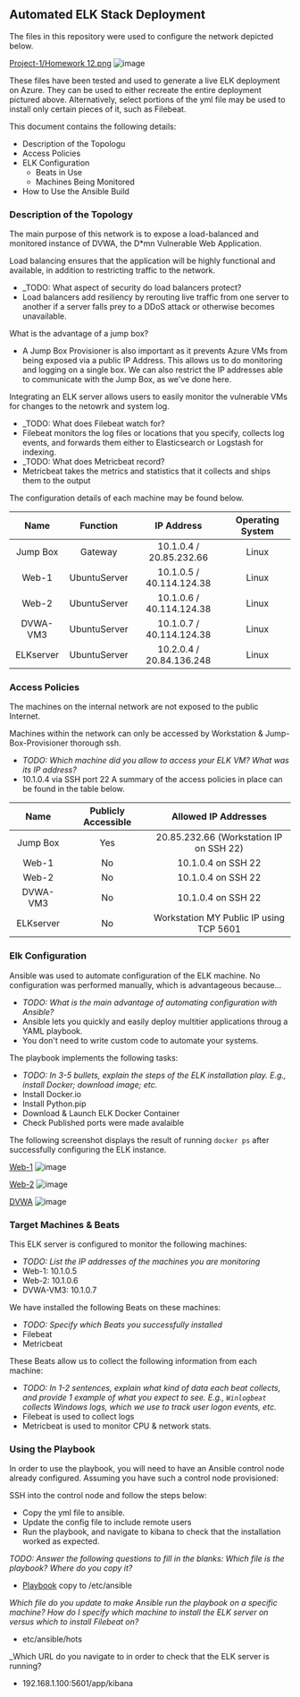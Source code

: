 ## Automated ELK Stack Deployment

The files in this repository were used to configure the network depicted below.

[Project-1/Homework 12.png](https://github.com/V-Creative/Project-1/blob/0dc7a5a4e88d4c171c65d50da93f579d138008e6/Homework%2012.png)
![image](https://user-images.githubusercontent.com/91346174/174458811-1f94116d-3375-41f0-b34d-e486cd83394a.png)


These files have been tested and used to generate a live ELK deployment on Azure. They can be used to either recreate the entire deployment pictured above. Alternatively, select portions of the yml file may be used to install only certain pieces of it, such as Filebeat.


This document contains the following details:
- Description of the Topologu
- Access Policies
- ELK Configuration
  - Beats in Use
  - Machines Being Monitored
- How to Use the Ansible Build


### Description of the Topology

The main purpose of this network is to expose a load-balanced and monitored instance of DVWA, the D*mn Vulnerable Web Application.

Load balancing ensures that the application will be highly functional and available, in addition to restricting traffic to the network.
- _TODO: What aspect of security do load balancers protect? 
- Load balancers add resiliency by rerouting live traffic from one server to another if a server falls prey to a DDoS attack or otherwise becomes unavailable.

What is the advantage of a jump box?
- A Jump Box Provisioner is also important as it prevents Azure VMs from being exposed via a public IP Address. This allows us to do monitoring and logging on a single box. We can also restrict the IP addresses able to communicate with the Jump Box, as we've done here.

Integrating an ELK server allows users to easily monitor the vulnerable VMs for changes to the netowrk and system log.
- _TODO: What does Filebeat watch for?
- Filebeat monitors the log files or locations that you specify, collects log events, and forwards them either to Elasticsearch or Logstash for indexing.
- _TODO: What does Metricbeat record?
- Metricbeat takes the metrics and statistics that it collects and ships them to the output

The configuration details of each machine may be found below.

|    Name   |   Function   |        IP Address        | Operating System |
|:---------:|:------------:|:------------------------:|:----------------:|
| Jump Box  | Gateway      | 10.1.0.4 / 20.85.232.66  | Linux            |
| Web-1     | UbuntuServer | 10.1.0.5 / 40.114.124.38 | Linux            |
| Web-2     | UbuntuServer | 10.1.0.6 / 40.114.124.38 | Linux            |
| DVWA-VM3  | UbuntuServer | 10.1.0.7 / 40.114.124.38 | Linux            |
| ELKserver | UbuntuServer | 10.2.0.4 / 20.84.136.248 | Linux            |

### Access Policies

The machines on the internal network are not exposed to the public Internet. 


Machines within the network can only be accessed by Workstation & Jump-Box-Provisioner thorough ssh.
- _TODO: Which machine did you allow to access your ELK VM? What was its IP address?_
- 10.1.0.4 via SSH port 22
A summary of the access policies in place can be found in the table below.

|    Name   | Publicly Accessible |           Allowed IP Addresses          |
|:---------:|:-------------------:|:---------------------------------------:|
| Jump Box  | Yes                 | 20.85.232.66 (Workstation IP on SSH 22) |
| Web-1     | No                  | 10.1.0.4 on SSH 22                      |
| Web-2     | No                  | 10.1.0.4 on SSH 22                      |
| DVWA-VM3  | No                  | 10.1.0.4 on SSH 22                      |
| ELKserver | No                  | Workstation MY Public IP using TCP 5601 |


### Elk Configuration

Ansible was used to automate configuration of the ELK machine. No configuration was performed manually, which is advantageous because...
- _TODO: What is the main advantage of automating configuration with Ansible?_
- Ansible lets you quickly and easily deploy multitier applications throug a YAML playbook.
- You don't need to write custom code to automate your systems.

The playbook implements the following tasks:
- _TODO: In 3-5 bullets, explain the steps of the ELK installation play. E.g., install Docker; download image; etc._
- Install Docker.io
- Install Python.pip
- Download & Launch ELK Docker Container
- Check Published ports were made avalaible

The following screenshot displays the result of running `docker ps` after successfully configuring the ELK instance.

[Web-1](https://github.com/V-Creative/Project-1/blob/cc14de7c498302d9bf29296c263d2801505f365f/docker_ps_web1png)
![image](https://user-images.githubusercontent.com/91346174/174459748-b160a7e8-6ea6-49d5-961c-1c0955f2079e.png)


[Web-2](https://github.com/V-Creative/Project-1/blob/cc14de7c498302d9bf29296c263d2801505f365f/docker_ps_web2.png)
![image](https://user-images.githubusercontent.com/91346174/174459750-921a3b41-01e3-4f00-ae00-7c720be405ab.png)


[DVWA](https://github.com/V-Creative/Project-1/blob/cc14de7c498302d9bf29296c263d2801505f365f/docker_ps_dvwa.png)
![image](https://user-images.githubusercontent.com/91346174/174459744-c8d100a1-2310-4e6f-9883-f510c8dc75a1.png)



### Target Machines & Beats
This ELK server is configured to monitor the following machines:
- _TODO: List the IP addresses of the machines you are monitoring_
- Web-1: 10.1.0.5
- Web-2: 10.1.0.6
- DVWA-VM3: 10.1.0.7

We have installed the following Beats on these machines:
- _TODO: Specify which Beats you successfully installed_
- Filebeat
- Metricbeat

These Beats allow us to collect the following information from each machine:
- _TODO: In 1-2 sentences, explain what kind of data each beat collects, and provide 1 example of what you expect to see. E.g., `Winlogbeat` collects Windows logs, which we use to track user logon events, etc._
- Filebeat is used to collect logs 
- Metricbeat is used to monitor CPU & network stats.

### Using the Playbook
In order to use the playbook, you will need to have an Ansible control node already configured. Assuming you have such a control node provisioned: 

SSH into the control node and follow the steps below:
- Copy the yml file to ansible.
- Update the config file to include remote users
- Run the playbook, and navigate to kibana to check that the installation worked as expected.

_TODO: Answer the following questions to fill in the blanks:_
 _Which file is the playbook? Where do you copy it?_
- [Playbook](https://github.com/V-Creative/Project-1/blob/48ad78aa94c78581810183cd979b2a2d7d558757/Ansible/Docker/playbook.yml)
 copy to /etc/ansible
 
 _Which file do you update to make Ansible run the playbook on a specific machine? How do I specify which machine to install the ELK server on versus which to install Filebeat on?_
- etc/ansible/hots

 _Which URL do you navigate to in order to check that the ELK server is running?
- 192.168.1.100:5601/app/kibana

